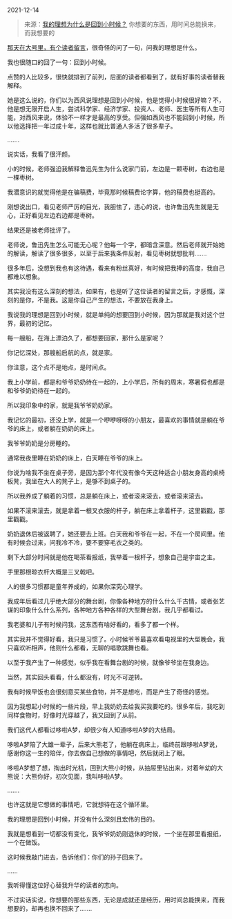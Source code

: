 2021-12-14

> 来源：[我的理想为什么是回到小时候？](http://mp.weixin.qq.com/s?__biz=MzU3NDc5Nzc0NQ==&mid=2247510441&idx=2&sn=cb6a8479e1d7eeb76db33565d0be411d&chksm=fd2e0b77ca5982617a8dedd6ca49fd6c4aa6aa31bf1a07553d114c924f701effd5c6835c2329&scene=27#wechat_redirect)
> 你想要的东西，用时间总能换来，而我想要的

[那天在大号里，有个读者留言](http://mp.weixin.qq.com/s?__biz=MzU0MjYwNDU2Mw==&mid=2247502725&idx=1&sn=028d0ec9f13fdf7c5053256c781a6ca0&chksm=fb1aa7f9cc6d2eef4ef3bda1c5410c5668b35fc79fab179d52b767dd0bf6f86e8d553a064c6b&scene=21#wechat_redirect)，很奇怪的问了一句，问我的理想是什么。  

  

我也很随口的回了一句：回到小时候。

  

点赞的人比较多，很快就排到了前列，后面的读者都看到了，就有好事的读者替我解释。  

  

她是这么说的，你们以为西风说理想是回到小时候，他是觉得小时候很好嘛？不，他是想无限开启人生，尝试科学家、经济学家、投资人、老师、医生等所有人生可能，对西风来说，体验不一样才是最高的享受。但强如西风也不能回到小时候，所以他选择把一年过成十年，这样也就比普通人多活了很多辈子。

  

.......

  

说实话，我看了很汗颜。

  

小的时候，老师强迫我解释鲁迅先生为什么说家门前，左边是一颗枣树，右边也是一棵枣树。  

  

我潜意识的就觉得他是在骗稿费，毕竟那时候稿费论字算，他的稿费也挺高的。  

  

刚想说出口，看见老师严厉的目光，我胆怯了，违心的说，也许鲁迅先生就是无心，正好看见左边右边都是枣树。  

  

结果还是被老师批评了。  

  

老师说，鲁迅先生怎么可能无心呢？他每一个字，都暗含深意。然后老师就开始她的解读，解读了很多很多，以至于后来我条件反射，看见枣树就想批判.......

  

很多年后，没想到我也有这待遇，看来有粉丝真好，有时候把我捧的高度，我自己都难以想象。

  

其实我没有这么深刻的想法，如果有，也是听了这位读者的留言之后，才感慨，深刻的是你，不是我。这是你自己产生的想法，不要放在我身上。  

  

我说我的理想是回到小时候，就是单纯的想要回到小时候，因为那就是我对这个世界，最初的记忆。  

  

每一艘船，在海上漂泊久了，都想要回家，那什么是家呢？  

  

你记忆深处，那艘船启航的点，就是家。  

  

你注意，这个点不是地点，是时间点。  

  

我上小学前，都是和爷爷奶奶待在一起的，上小学后，所有的周末，寒暑假也都是和爷爷奶奶待在一起的。  

  

所以我印象中的家，就是我爷爷奶奶家。

  

我记忆的最初，还没上学，就是一个咿咿呀呀的小朋友，最喜欢的事情就是躺在爷爷的床上，或者躺在奶奶的床上。  

  

我爷爷奶奶是分房睡的。

  

通常我夜里睡在奶奶的床上，白天睡在爷爷的床上。  

  

你说为啥我不坐在桌子旁，是因为那个年代没有像今天这种适合小朋友身高的桌椅板凳，我坐在大人的凳子上，是够不到桌子的。  

  

所以我养成了躺着的习惯，总是躺在床上，或者滚来滚去，或者滚来滚去。  

  

如果不滚来滚去，就是拿着一根叉衣服的杆子，躺在床上拿着杆子，这里戳戳，那里戳戳。  

  

奶奶退休后被返聘了，她还要去上班。白天我和爷爷在一起，不在一个房间里。他有时候会过来，问我冷不冷，要不要穿毛衣之类的。  

  

剩下大部分时间就是他在喝茶看报纸，我举着一根杆子，想象自己是宇宙之主。  

  

手里那根晾衣杆大概是三叉戟吧。  

  

人的很多习惯都是童年养成的，如果你深究心理学。  

  

我成年后看过几乎绝大部分的舞台剧，你像各种地方的什么什么千古情，或者张艺谋的印象什么什么系列，各种地方各种各样的大型舞台剧，我几乎都看过。

  

我老婆和儿子有时候问我，这东西有啥好看的，看多了都一个样。  

  

其实我并不觉得好看，我只是习惯了。小时候爷爷最喜欢看电视里的大型晚会，我只喜欢听相声，他则什么都看，无聊的唱歌跳舞也看。  

  

以至于我产生了一种感觉，似乎我在看舞台剧的时候，就像爷爷坐在我身边。  

  

当然，其实回头看看，什么都没有，时光不可逆转。  

  

我有时候早饭也会很刻意买某些食物，并不是想吃，而是产生了奇怪的感觉。  

  

因为我想起小时候的一些片段，早上我奶奶去给我买我要吃的。很多年后，我吃到同样食物时，好像时光穿越了，我又回到了从前。

  

我们这代人都看过哆啦A梦，却很少有人知道哆啦A梦的大结局。

  

哆啦A梦陪了大雄一辈子，后来大熊老了，他躺在病床上，临终前跟哆啦A梦说，感谢你这一生的陪伴，你去做自己想做的事情吧，然后就闭上了眼。

  

哆啦A梦想了想，掏出时光机，回到大熊小时候，从抽屉里钻出来，对着年幼的大熊说：大熊你好，初次见面，我叫哆啦A梦。

  

.......

  

也许这就是它想做的事情吧，它就想待在这个循环里。  

  

我的理想是回到小时候，并没有什么深刻且宏伟的目的。  

  

我就是想看到一切都没有变化，我爷爷奶奶刚退休的时候，一个坐在那里看报纸，一个在做饭。

  

这时候我敲门进去，告诉他们：你们的孙子回来了。

  

......

  

我听得懂这位好心替我升华的读者的志向。  

  

不过实话实说，你想要的那些东西，无论是成就还是经历，用时间总能换来，而我想要的，却再也换不回来了.......

